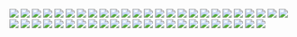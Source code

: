![](0010_pcb.jpg)
![](0020_pcb_sanding.jpg)
![](0030_pcb_sanded.jpg)
![](0040_pcb_parts_and_jig.jpg)
![](0050_pcb_soldering.jpg)
![](0060_pcb_transistors_soldered.jpg)
![](0070_pcb_2x4_jig.jpg)
![](0080_pcb_2x4_jig.jpg)
![](0090_pcb_jig_tack_top.jpg)
![](0100_pcb_jig_tack_bottom.jpg)
![](0110_pcb_2x4_tacked_alignment.jpg)
![](0120_pcb_soldered_bottom.jpg)
![](0130_pcb_soldered_top.jpg)
![](0140_pcb_chamfer_holes.jpg)
![](1010_cable_parts.jpg)
![](1020_cable_cut.jpg)
![](1030_cable_tin_tips.jpg)
![](1040_cable_tin_tips.jpg)
![](1050_cable_map_colors.jpg)
![](1060_cable_map_colors.jpg)
![](1070_cable_cut_unused.jpg)
![](1075_cable_thread_housing_and_heatshrink_before_solder.jpg)
![](1080_cable_solder_first_4.jpg)
![](1090_cable_solder_final_3.jpg)
![](1100_cable_clean_flux.jpg)
![](1110_cable_soldered.jpg)
![](1120_cable_heatshrink.jpg)
![](1130_cable_heatshrink.jpg)
![](1140_cable_seat_pcb.jpg)
![](1150_cable_inserted.jpg)
![](1210_cable_tie.jpg)
![](1220_cable_tie.jpg)
![](1230_cable_tie.jpg)
![](1240_cable_tie.jpg)
![](1250_cable_tie.jpg)
![](1260_cable_tie.jpg)
![](1270_cable_tie.jpg)
![](1280_cable_tie.jpg)
![](1290_cable_tie.jpg)
![](1500_complete.jpg)
![](1510_complete.jpg)
![](1530_complete.jpg)
![](1540_complete.jpg)
![](1550_complete.jpg)
![](1560_complete.jpg)
![](1570_complete_pc_wp2.jpg)
![](1580_complete.jpg)
![](1590_complete.jpg)
